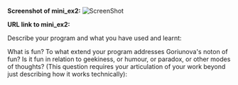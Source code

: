 **Screenshot of mini_ex2:**
![ScreenShot](https://github.com/TrineElming/mini_ex/blob/master/mini_ex2/mini_ex2.jpg)


**URL link to mini_ex2:**

Describe your program and what you have used and learnt:

What is fun? To what extend your program addresses Goriunova's noton of fun? Is it fun in relation to geekiness, or humour, or paradox, or other modes of thoughts? (This question requires your articulation of your work beyond just describing how it works technically):
